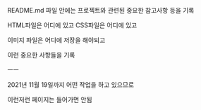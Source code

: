 README.md 파일 안에는 프로젝트와 관련된 중요한 참고사항 등을 기록

HTML파일은 어디에 있고
CSS파일은 어디에 있고

이미지 파일은 어디에 저장을 해야되고

이런 중요한 사항들을 기록

ㅡㅡ

2021년 11월 19일까지 어떤 작업을 하고 있으므로

이런저런 페이지는 들어가면 안됨